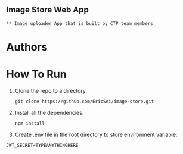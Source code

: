 ## Image Store Web App
    ** Image uploader App that is built by CTP team members
# Authors

# How To Run

1. Clone the repo to a directory.

   `git clone https://github.com/EricSei/image-store.git`

2. Install all the dependencies.

   `npm install`

3.  Create .env file in the root directory to store environment variable:

   `JWT_SECRET=TYPEANYTHINGHERE`